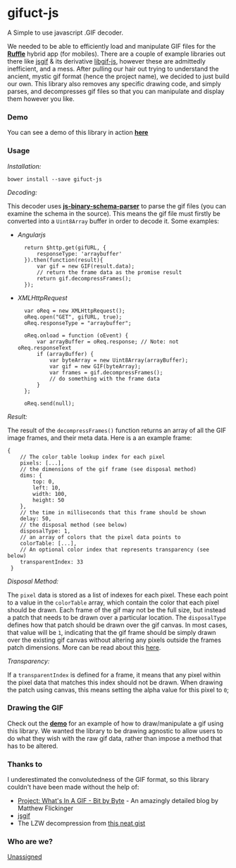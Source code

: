 # gifuct-js
A Simple to use javascript .GIF decoder.

We needed to be able to efficiently load and manipulate GIF files for the **[Ruffle][1]** hybrid app (for mobiles). There are a couple of example libraries out there like [jsgif][2] & its derivative [libgif-js][3], however these are admittedly inefficient, and a mess. After pulling our hair out trying to understand the ancient, mystic gif format (hence the project name), we decided to just build our own. This library also removes any specific drawing code, and simply parses, and decompresses gif files so that you can manipulate and display them however you like.

### Demo

You can see a demo of this library in action **[here][4]**

### Usage

*Installation:*

    bower install --save gifuct-js
    
*Decoding:*

This decoder uses **[js-binary-schema-parser][5]** to parse the gif files (you can examine the schema in the source). This means the gif file must firstly be converted into a `Uint8Array` buffer in order to decode it. Some examples:

* *Angularjs*


        return $http.get(gifURL, {
            responseType: 'arraybuffer'
        }).then(function(result){
            var gif = new GIF(result.data);
            // return the frame data as the promise result
            return gif.decompressFrames();
        });
    
* *XMLHttpRequest*
    
     
        var oReq = new XMLHttpRequest();
        oReq.open("GET", gifURL, true);
        oReq.responseType = "arraybuffer";

        oReq.onload = function (oEvent) {
            var arrayBuffer = oReq.response; // Note: not oReq.responseText
            if (arrayBuffer) {
                var byteArray = new Uint8Array(arrayBuffer);
                var gif = new GIF(byteArray);
                var frames = gif.decompressFrames();
                // do something with the frame data
            }
        };

        oReq.send(null);

*Result:*

The result of the `decompressFrames()` function returns an array of all the GIF image frames, and their meta data. Here is a an example frame:

    {
    	// The color table lookup index for each pixel
        pixels: [...], 
        // the dimensions of the gif frame (see disposal method)
        dims: { 
            top: 0,
            left: 10,
            width: 100,
            height: 50
        },
        // the time in milliseconds that this frame should be shown
        delay: 50,
        // the disposal method (see below)
        disposalType: 1,
        // an array of colors that the pixel data points to
        colorTable: [...],
        // An optional color index that represents transparency (see below)
        transparentIndex: 33
     }
     
 *Disposal Method:*
 
The `pixel` data is stored as a list of indexes for each pixel. These each point to a value in the `colorTable` array, which contain the color that each pixel should be drawn. Each frame of the gif may not be the full size, but instead a patch that needs to be drawn over a particular location. The `disposalType` defines how that patch should be drawn over the gif canvas. In most cases, that value will be `1`, indicating that the gif frame should be simply drawn over the existing gif canvas without altering any pixels outside the frames patch dimensions. More can be read about this [here][6].

*Transparency:*

If a `transparentIndex` is defined for a frame, it means that any pixel within the pixel data that matches this index should not be drawn. When drawing the patch using canvas, this means setting the alpha value for this pixel to `0`;

### Drawing the GIF

Check out the **[demo][4]** for an example of how to draw/manipulate a gif using this library. We wanted the library to be drawing agnostic to allow users to do what they wish with the raw gif data, rather than impose a method that has to be altered.

### Thanks to

I underestimated the convolutedness of the GIF format, so this library couldn't have been made without the help of:

- [Project: What's In A GIF - Bit by Byte][7] - An amazingly detailed blog by Matthew Flickinger
- [jsgif][2]
- The LZW decompression from [this neat gist][8]

### Who are we?

[Unassigned][9]

[1]: http://ruffle.us
[2]: http://slbkbs.org/jsgif/
[3]: https://github.com/buzzfeed/libgif-js
[4]: http://matt-way.github.io/gifuct-js/
[5]: https://github.com/matt-way/jsBinarySchemaParser
[6]: http://www.matthewflickinger.com/lab/whatsinagif/animation_and_transparency.asp
[7]: http://www.matthewflickinger.com/lab/whatsinagif/index.html
[8]: https://gist.github.com/devunwired/4479231
[9]: http://unassigned.co
